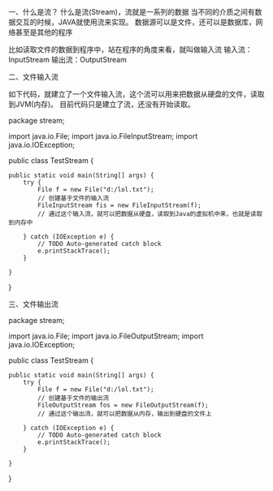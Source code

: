 一、什么是流？
什么是流(Stream)，流就是一系列的数据
当不同的介质之间有数据交互的时候，JAVA就使用流来实现。
数据源可以是文件，还可以是数据库，网络甚至是其他的程序

比如读取文件的数据到程序中，站在程序的角度来看，就叫做输入流
输入流： InputStream
输出流：OutputStream

二、文件输入流

如下代码，就建立了一个文件输入流，这个流可以用来把数据从硬盘的文件，读取到JVM(内存)。
目前代码只是建立了流，还没有开始读取。

package stream;
 
import java.io.File;
import java.io.FileInputStream;
import java.io.IOException;
 
public class TestStream {
 
    public static void main(String[] args) {
        try {
            File f = new File("d:/lol.txt");
            // 创建基于文件的输入流
            FileInputStream fis = new FileInputStream(f);
            // 通过这个输入流，就可以把数据从硬盘，读取到Java的虚拟机中来，也就是读取到内存中
 
        } catch (IOException e) {
            // TODO Auto-generated catch block
            e.printStackTrace();
        }
 
    }
}

三、文件输出流

package stream;
  
import java.io.File;
import java.io.FileOutputStream;
import java.io.IOException;
  
public class TestStream {
  
    public static void main(String[] args) {
        try {
            File f = new File("d:/lol.txt");
            // 创建基于文件的输出流
            FileOutputStream fos = new FileOutputStream(f);
            // 通过这个输出流，就可以把数据从内存，输出到硬盘的文件上
  
        } catch (IOException e) {
            // TODO Auto-generated catch block
            e.printStackTrace();
        }
  
    }
}